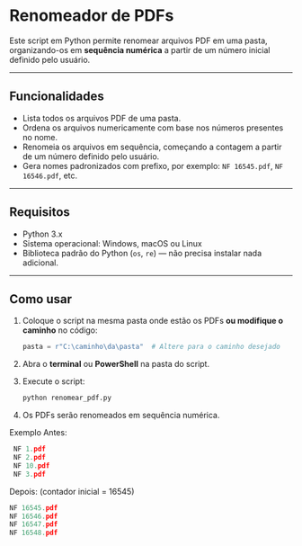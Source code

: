 # Renomeador de PDFs

Este script em Python permite renomear arquivos PDF em uma pasta, organizando-os em **sequência numérica** a partir de um número inicial definido pelo usuário.

---

## Funcionalidades

- Lista todos os arquivos PDF de uma pasta.
- Ordena os arquivos numericamente com base nos números presentes no nome.
- Renomeia os arquivos em sequência, começando a contagem a partir de um número definido pelo usuário.
- Gera nomes padronizados com prefixo, por exemplo: `NF 16545.pdf`, `NF 16546.pdf`, etc.

---

## Requisitos

- Python 3.x
- Sistema operacional: Windows, macOS ou Linux
- Biblioteca padrão do Python (`os`, `re`) — não precisa instalar nada adicional.

---

## Como usar

1. Coloque o script na mesma pasta onde estão os PDFs **ou modifique o caminho** no código:
   ```python
   pasta = r"C:\caminho\da\pasta"  # Altere para o caminho desejado

2. Abra o **terminal** ou **PowerShell** na pasta do script.

3. Execute o script:
   ```python
   python renomear_pdf.py


5. Os PDFs serão renomeados em sequência numérica.

Exemplo
Antes:
 ```python
  NF 1.pdf
  NF 2.pdf
  NF 10.pdf
  NF 3.pdf

  ```

Depois: (contador inicial = 16545)
  ```python
  NF 16545.pdf
  NF 16546.pdf
  NF 16547.pdf
  NF 16548.pdf
